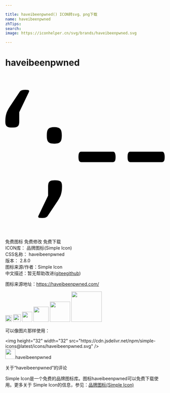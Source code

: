 ```yaml
---

title: haveibeenpwned() ICON转svg、png下载
name: haveibeenpwned
zhTips: 
search: 
image: https://iconhelper.cn/svg/brands/haveibeenpwned.svg

---
```


# haveibeenpwned  <small style="font-size: 60%;font-weight: 100"></small>

<div id="svg" class="svg-wrap">
<svg role="img" viewBox="0 0 24 24" xmlns="http://www.w3.org/2000/svg"><title>haveibeenpwned icon</title><path d="M3.03 2.37a2.09 2.09 0 0 0-.333.02.905.905 0 0 0-.244.067.527.527 0 0 0-.166.088.5.5 0 0 0-.133.144L.652 4.943a4.084 4.084 0 0 0-.308.532 2.184 2.184 0 0 0-.2.496c-.051.17-.089.351-.11.543A5.53 5.53 0 0 0 0 7.143c0 .199.022.356.066.474a.48.48 0 0 0 .188.266.745.745 0 0 0 .32.123c.133.023.288.031.465.031v.002c.184 0 .342-.01.475-.033a.857.857 0 0 0 .332-.123.56.56 0 0 0 .187-.266c.044-.118.067-.275.067-.474V5.729L3.547 2.71a.418.418 0 0 0 .045-.154.177.177 0 0 0-.067-.112.342.342 0 0 0-.177-.054 2.17 2.17 0 0 0-.319-.022zm4.347 5.61a2.03 2.03 0 0 0-.559.065.647.647 0 0 0-.343.205.813.813 0 0 0-.182.387 3.436 3.436 0 0 0-.043.6c0 .228.014.422.043.58a.883.883 0 0 0 .182.386.75.75 0 0 0 .343.205c.144.036.33.053.559.053a2.2 2.2 0 0 0 .547-.053.75.75 0 0 0 .344-.205.75.75 0 0 0 .183-.387c.036-.157.053-.35.053-.58a2.77 2.77 0 0 0-.053-.6.702.702 0 0 0-.183-.386.647.647 0 0 0-.344-.205 1.937 1.937 0 0 0-.547-.065zm4.05 3.69a.337.337 0 0 0-.308.172c-.068.114-.103.316-.103.605 0 .29.035.496.103.617.069.115.172.17.309.17h4.779c.13 0 .228-.055.297-.17.068-.114.101-.32.101-.617 0-.145-.01-.268-.033-.367a.637.637 0 0 0-.08-.24.25.25 0 0 0-.127-.137.335.335 0 0 0-.158-.033zm7.395 0a.337.337 0 0 0-.308.172c-.069.114-.104.316-.104.605 0 .29.035.496.104.617.068.115.171.17.308.17H23.6c.13 0 .228-.055.296-.17.07-.114.104-.32.104-.617 0-.145-.012-.268-.035-.367a.637.637 0 0 0-.08-.24.247.247 0 0 0-.125-.137.343.343 0 0 0-.16-.033zm-11.32 4.29c-.184 0-.342.012-.475.034a.857.857 0 0 0-.332.123.56.56 0 0 0-.187.266 1.383 1.383 0 0 0-.067.474v1.414L4.994 21.29a.418.418 0 0 0-.045.154c.007.044.03.082.067.112.036.03.096.046.177.054.089.013.195.022.32.022.133 0 .242-.006.33-.022a.905.905 0 0 0 .245-.066.527.527 0 0 0 .166-.088.5.5 0 0 0 .133-.144l1.504-2.254a4.12 4.12 0 0 0 .308-.532c.089-.162.153-.326.197-.496.052-.17.09-.351.112-.543.022-.191.033-.4.033-.629a1.38 1.38 0 0 0-.066-.474.477.477 0 0 0-.188-.266.745.745 0 0 0-.32-.123 2.795 2.795 0 0 0-.465-.031z"/></svg>
</div>
<detail full-name='haveibeenpwned'></detail>

<div class="detail-page">
<p>
<span><span class="badge-success badge">免费图标</span> <span class="badge-success badge">免费修改</span>  <span class="badge-success badge">免费下载</span> </span>
<br/>
<span>
ICON库：
<span class="badge-secondary badge">品牌图标(Simple Icon)</span> 
</span>
<br/>
<span>
CSS名称：
<span class="badge-secondary badge">haveibeenpwned</span> 
</span>

<br/>
<span>
版本：
<span class="badge-secondary badge">2.8.0</span> 
</span>
<br/>
<span>图标来源/作者：<span class="badge-light badge">Simple Icon</span></span> 
<br/>
<span class="zh-detail">中文描述：暂无<span class="help-link"><span>帮助改进</span>(<a href="https://gitee.com/liuwave/icon-helper/edit/master/json/brands/haveibeenpwned.json" target="_blank" rel="noopener noreferrer">gitee</a><a href="https://github.com/liuwave/icon-helper/edit/master/json/brands/haveibeenpwned.json" target="_blank" rel="noopener noreferrer">github</a></span>)</span><br/>
</p>
</div><div class="description description alert alert-light"><p>图标来源地址：<a href="https://haveibeenpwned.com/" target="_blank" rel="noopener noreferrer">https://haveibeenpwned.com/</a></p></div>
<div class="alert alert-dark">
<img height="21" width="21" src="https://cdn.jsdelivr.net/npm/simple-icons@latest/icons/haveibeenpwned.svg" />
<img height="24" width="24" src="https://cdn.jsdelivr.net/npm/simple-icons@latest/icons/haveibeenpwned.svg" />
<img height="32" width="32" src="https://cdn.jsdelivr.net/npm/simple-icons@latest/icons/haveibeenpwned.svg" />
<img height="48" width="48" src="https://cdn.jsdelivr.net/npm/simple-icons@latest/icons/haveibeenpwned.svg" />
<img height="64" width="64" src="https://cdn.jsdelivr.net/npm/simple-icons@latest/icons/haveibeenpwned.svg" />
<img height="96" width="96" src="https://cdn.jsdelivr.net/npm/simple-icons@latest/icons/haveibeenpwned.svg" />

</div>
<div>
  <p>可以像图片那样使用：    
  </p>
  <div class="alert alert-primary" style="font-size: 14px">
    &lt;img height="32" width="32" src="https://cdn.jsdelivr.net/npm/simple-icons@latest/icons/haveibeenpwned.svg" /&gt;
    <copy-btn content='<img height="32" width="32" src="https://cdn.jsdelivr.net/npm/simple-icons@latest/icons/haveibeenpwned.svg" />'></copy-btn>
  </div>
  <div class="alert alert-secondary">
    <img height="32" width="32" src="https://cdn.jsdelivr.net/npm/simple-icons@latest/icons/haveibeenpwned.svg" />haveibeenpwned
    <copy-btn content="haveibeenpwned" btn-title="复制图标名称"></copy-btn>
  </div>
</div>

<Vssue title="关于“haveibeenpwned”的评论" >关于“haveibeenpwned”的评论</Vssue>


<div><p>Simple Icon是一个免费的品牌图标库。图标haveibeenpwned可以免费下载使用。更多关于  Simple Icon的信息，参见：<a target="_blank" href="https://iconhelper.cn/brands.html">品牌图标(Simple Icon)</a>
</p></div>
